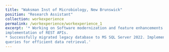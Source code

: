 ```yaml
---
title: "Waksman Inst of Microbiology, New Brunswick"
position: "Research Assistant"
collection: workexperience
permalink: /workexperience/workexperience_1
excerpt: '* Working on Software modernization and feature enhancements for a website. Involved in full-stack development and
implementation of REST APIs.
* Successfully migrated legacy database to MS SQL Server 2022. Implemented stored procedures and optimized database
queries for efficient data retrieval.'
---
```




